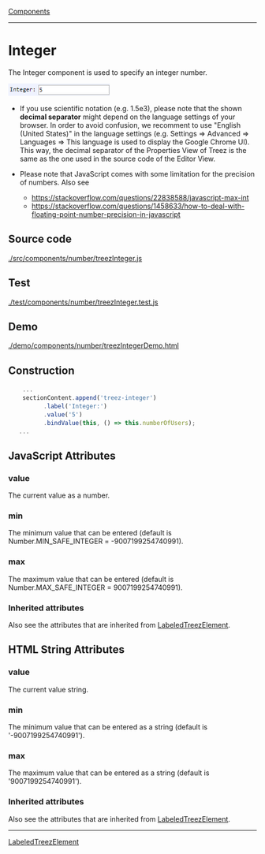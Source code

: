 [Components](../components.md)

----

# Integer
		
The Integer component is used to specify an integer number.  
	
![](../../images/treezInteger.png)

* If you use scientific notation (e.g. 1.5e3), please note that the shown **decimal separator** might depend on 
the language settings of your browser. In order to avoid confusion, we recomment to use "English (United States)" 
in the language settings 
(e.g. Settings => Advanced => Languages => This language is used to display the Google Chrome UI). 
This way, the decimal separator of the Properties View of Treez is the same as the one used in the source
code of the Editor View.

* Please note that JavaScript comes with some limitation for the precision of numbers. Also see 
  * https://stackoverflow.com/questions/22838588/javascript-max-int
  * https://stackoverflow.com/questions/1458633/how-to-deal-with-floating-point-number-precision-in-javascript
		
## Source code

[./src/components/number/treezInteger.js](../../../src/components/number/treezInteger.js)

## Test

[./test/components/number/treezInteger.test.js](../../../test/components/number/treezInteger.test.js)

## Demo

[./demo/components/number/treezIntegerDemo.html](../../../demo/components/number/treezIntegerDemo.html)

## Construction

```javascript
    ...
    sectionContent.append('treez-integer')
		  .label('Integer:')		
		  .value('5')		
		  .bindValue(this, () => this.numberOfUsers);	
   ...
```

## JavaScript Attributes

### value

The current value as a number. 

### min

The minimum value that can be entered (default is Number.MIN_SAFE_INTEGER = -9007199254740991).

### max

The maximum value that can be entered (default is Number.MAX_SAFE_INTEGER = 9007199254740991).

### Inherited attributes

Also see the attributes that are inherited from [LabeledTreezElement](../labeledTreezElement.md#value).


## HTML String Attributes

### value

The current value string.

### min

The minimum value that can be entered as a string (default is '-9007199254740991').

### max

The maximum value that can be entered as a string (default is '9007199254740991').

### Inherited attributes

Also see the attributes that are inherited from [LabeledTreezElement](../labeledTreezElement.md#value-1).


----

[LabeledTreezElement](../labeledTreezElement.md)
